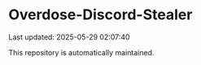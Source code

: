 # Overdose-Discord-Stealer

Last updated: 2025-05-29 02:07:40

This repository is automatically maintained.
